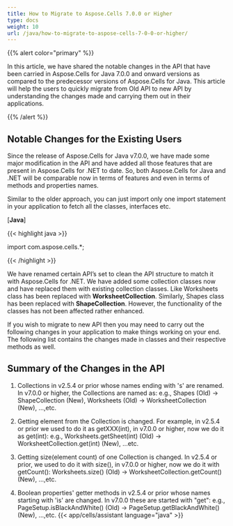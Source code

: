 ```yaml
---
title: How to Migrate to Aspose.Cells 7.0.0 or Higher
type: docs
weight: 10
url: /java/how-to-migrate-to-aspose-cells-7-0-0-or-higher/
---
```


{{% alert color="primary" %}}

In this article, we have shared the notable changes in the API that have been carried in Aspose.Cells for Java 7.0.0 and onward versions as compared to the predecessor versions of Aspose.Cells for Java. This article will help the users to quickly migrate from Old API to new API by understanding the changes made and carrying them out in their applications.

{{% /alert %}}

## **Notable Changes for the Existing Users**

Since the release of Aspose.Cells for Java v7.0.0, we have made some major modification in the API and have added all those features that are present in Aspose.Cells for .NET to date. So, both Aspose.Cells for Java and .NET will be comparable now in terms of features and even in terms of methods and properties names.

Similar to the older approach, you can just import only one import statement in your application to fetch all the classes, interfaces etc.

[**Java**]

{{< highlight java >}}

 import com.aspose.cells.*;

{{< /highlight >}}

We have renamed certain API’s set to clean the API structure to match it with Aspose.Cells for .NET. We have added some collection classes now and have replaced them with existing collection classes. Like Worksheets class has been replaced with **WorksheetCollection**. Similarly, Shapes class has been replaced with **ShapeCollection**. However, the functionality of the classes has not been affected rather enhanced.

If you wish to migrate to new API then you may need to carry out the following changes in your application to make things working on your end. The following list contains the changes made in classes and their respective methods as well.

## **Summary of the Changes in the API**

1) Collections in v2.5.4 or prior whose names ending with 's' are renamed. In v7.0.0 or higher, the Collections are named as:
e.g., Shapes (Old) -> ShapeCollection (New), Worksheets (Old) -> WorksheetCollection (New), ...,etc.

2) Getting element from the Collection is changed. For example, in v2.5.4 or prior we used to do it as getXXX(int), in v7.0.0 or higher, now we do it as get(int):
e.g., Worksheets.getSheet(int) (Old) -> WorksheetCollection.get(int) (New), ...etc.

3) Getting size(element count) of one Collection is changed. In v2.5.4 or prior, we used to do it with size(), in v7.0.0 or higher, now we do it with getCount():
Worksheets.size() (Old) -> WorksheetCollection.getCount() (New), ...,etc.

4) Boolean properties' getter methods in v2.5.4 or prior whose names starting with 'is' are changed. In v7.0.0 these are started with "get":
e.g., PageSetup.isBlackAndWhite() (Old) -> PageSetup.getBlackAndWhite() (New), ...,etc.
{{< app/cells/assistant language="java" >}}